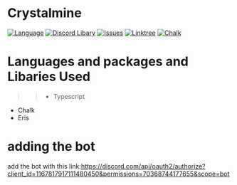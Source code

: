 # Crystalmine
[![Language](https://img.shields.io/badge/TypeScript-blue.svg)](https://github.com/microsoft/TypeScript)
[![Discord Libary](https://img.shields.io/badge/Eris-green.svg)](https://github.com/abalabahaha/eris) 
[![Issues](https://img.shields.io/github/issues/Topaz-dev7/Crystalmine)](https://github.com/Topaz-dev7/Crystalmine/issues)
[![Linktree](https://img.shields.io/badge/My-Linktree-blue.svg)](https://linktr.ee/topaz.dev)
[![Chalk](https://img.shields.io/badge/Chalk-orange.svg)](https://github.com/chalk/chalk) 
# Languages and packages and Libaries Used
>> - Typescript
- Chalk
- Eris 

# adding the bot 
add the bot with this link:https://discord.com/api/oauth2/authorize?client_id=1167817917111480450&permissions=70368744177655&scope=bot
